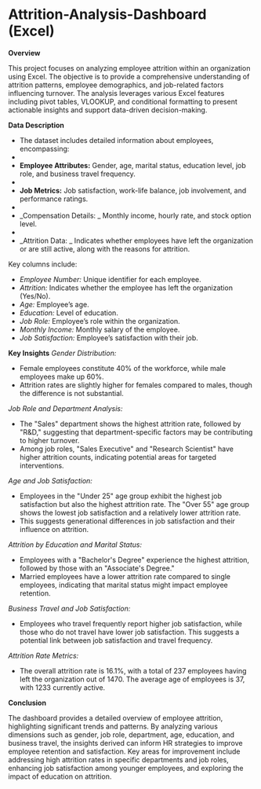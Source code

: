 # Attrition-Analysis-Dashboard (Excel) 

**Overview**

This project focuses on analyzing employee attrition within an organization using Excel. The objective is to provide a comprehensive understanding of attrition patterns, employee demographics, and job-related factors influencing turnover. The analysis leverages various Excel features including pivot tables, VLOOKUP, and conditional formatting to present actionable insights and support data-driven decision-making.

**Data Description**

- The dataset includes detailed information about employees, encompassing:
- 
- __Employee Attributes:__
Gender, age, marital status, education level, job role, and business travel frequency.
- 
- __Job Metrics:__ 
Job satisfaction, work-life balance, job involvement, and performance ratings.
- 
- _Compensation Details: _
Monthly income, hourly rate, and stock option level.
- 
- _Attrition Data: _
Indicates whether employees have left the organization or are still active, along with the reasons for attrition.

Key columns include:

- _Employee Number:_ Unique identifier for each employee.
- _Attrition:_ Indicates whether the employee has left the organization (Yes/No).
- _Age:_ Employee’s age.
- _Education:_ Level of education.
- _Job Role:_ Employee’s role within the organization.
- _Monthly Income:_ Monthly salary of the employee.
- _Job Satisfaction:_ Employee’s satisfaction with their job.

**Key Insights**
_Gender Distribution:_

- Female employees constitute 40% of the workforce, while male employees make up 60%.
- Attrition rates are slightly higher for females compared to males, though the difference is not substantial.

_Job Role and Department Analysis:_

- The "Sales" department shows the highest attrition rate, followed by "R&D," suggesting that department-specific factors may be contributing to higher turnover.
- Among job roles, "Sales Executive" and "Research Scientist" have higher attrition counts, indicating potential areas for targeted interventions.

_Age and Job Satisfaction:_

- Employees in the "Under 25" age group exhibit the highest job satisfaction but also the highest attrition rate. The "Over 55" age group shows the lowest job satisfaction and a relatively lower attrition rate.
- This suggests generational differences in job satisfaction and their influence on attrition.

_Attrition by Education and Marital Status:_

- Employees with a "Bachelor's Degree" experience the highest attrition, followed by those with an "Associate's Degree."
- Married employees have a lower attrition rate compared to single employees, indicating that marital status might impact employee retention.

_Business Travel and Job Satisfaction:_

- Employees who travel frequently report higher job satisfaction, while those who do not travel have lower job satisfaction. This suggests a potential link between job satisfaction and travel frequency.

_Attrition Rate Metrics:_

- The overall attrition rate is 16.1%, with a total of 237 employees having left the organization out of 1470. The average age of employees is 37, with 1233 currently active.

**Conclusion**

The dashboard provides a detailed overview of employee attrition, highlighting significant trends and patterns. By analyzing various dimensions such as gender, job role, department, age, education, and business travel, the insights derived can inform HR strategies to improve employee retention and satisfaction. Key areas for improvement include addressing high attrition rates in specific departments and job roles, enhancing job satisfaction among younger employees, and exploring the impact of education on attrition.
